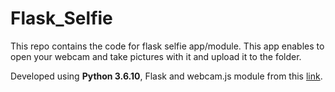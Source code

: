 # Flask_Selfie
This repo contains the code for flask selfie app/module. This app enables to open your webcam and take pictures with it and upload it to the folder.

Developed using **Python 3.6.10**, Flask and webcam.js module from this <a href="https://cdnjs.com/libraries/webcamjs">link</a>.
